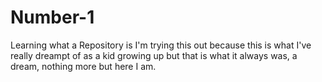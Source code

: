 # Number-1
Learning what a Repository is 
I'm trying this out because this is what I've really dreampt of as a kid growing up but that is what it always was, a dream, nothing more
but here I am. 
